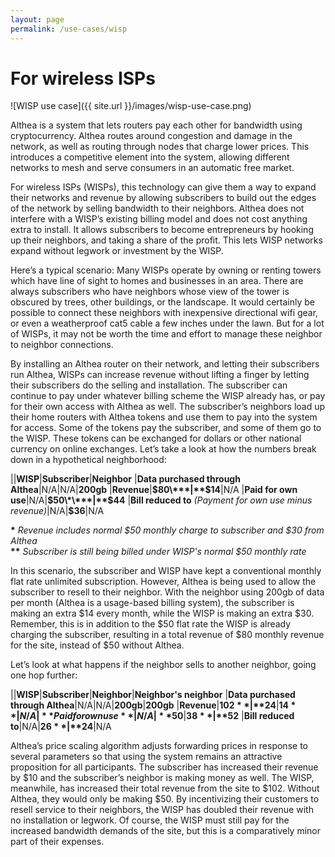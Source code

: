 ```yaml
---
layout: page
permalink: /use-cases/wisp
---
```


# For wireless ISPs

![WISP use case]({{ site.url }}/images/wisp-use-case.png)

Althea is a system that lets routers pay each other for bandwidth using cryptocurrency. Althea routes around congestion and damage in the network, as well as routing through nodes that charge lower prices. This introduces a competitive element into the system, allowing different networks to mesh and serve consumers in an automatic free market.

For wireless ISPs (WISPs), this technology can give them a way to expand their networks and revenue by allowing subscribers to build out the edges of the network by selling bandwidth to their neighbors. Althea does not interfere with a WISP’s existing billing model and does not cost anything extra to install. It allows subscribers to become entrepreneurs by hooking up their neighbors, and taking a share of the profit. This lets WISP networks expand without legwork or investment by the WISP. 

Here’s a typical scenario: Many WISPs operate by owning or renting towers which have line of sight to homes and businesses in an area. There are always subscribers who have neighbors whose view of the tower is obscured by trees, other buildings, or the landscape. It would certainly be possible to connect these neighbors with inexpensive directional wifi gear, or even a weatherproof cat5 cable a few inches under the lawn. But for a lot of WISPs, it may not be worth the time and effort to manage these neighbor to neighbor connections.

By installing an Althea router on their network, and letting their subscribers run Althea, WISPs can increase revenue without lifting a finger by letting their subscribers do the selling and installation. The subscriber can continue to pay under whatever billing scheme the WISP already has, or pay for their own access with Althea as well. The subscriber’s neighbors load up their home routers with Althea tokens and use them to pay into the system for access. Some of the tokens pay the subscriber, and some of them go to the WISP. These tokens can be exchanged for dollars or other national currency on online exchanges. Let’s take a look at how the numbers break down in a hypothetical neighborhood:

||**WISP**|**Subscriber**|**Neighbor**
|**Data purchased through Althea**|N/A|N/A|**200gb**
|**Revenue**|**$80\***|**$14**|N/A
|**Paid for own use**|N/A|**$50\*\***|**$44**
|**Bill reduced to** *(Payment for own use minus revenue)*|N/A|**$36**|N/A

**\*** *Revenue includes normal $50 monthly charge to subscriber and $30 from Althea*  
**\*\*** *Subscriber is still being billed under WISP's normal $50 monthly rate*

In this scenario, the subscriber and WISP have kept a conventional monthly flat rate unlimited subscription. However, Althea is being used to allow the subscriber to resell to their neighbor. With the neighbor using 200gb of data per month (Althea is a usage-based billing system), the subscriber is making an extra $14 every month, while the WISP is making an extra $30. Remember, this is in addition to the $50 flat rate the WISP is already charging the subscriber, resulting in a total revenue of $80 monthly revenue for the site, instead of $50 without Althea.

Let’s look at what happens if the neighbor sells to another neighbor, going one hop further:

||**WISP**|**Subscriber**|**Neighbor**|**Neighbor's neighbor**
|**Data purchased through Althea**|N/A|N/A|**200gb**|**200gb**
|**Revenue**|**$102**|**$24**|**$14**|N/A
|**Paid for own use**|N/A|**$50**|**$38**|**$52**
|**Bill reduced to**|N/A|**$26**|**$24**|N/A

  

Althea’s price scaling algorithm adjusts forwarding prices in response to several parameters so that using the system remains an attractive proposition for all participants. The subscriber has increased their revenue by $10 and the subscriber’s neighbor is making money as well. The WISP, meanwhile, has increased their total revenue from the site to $102. Without Althea, they would only be making $50. By incentivizing their customers to resell service to their neighbors, the WISP has doubled their revenue with no installation or legwork. Of course, the WISP must still pay for the increased bandwidth demands of the site, but this is a comparatively minor part of their expenses. 